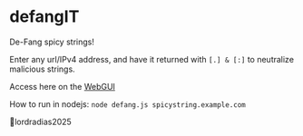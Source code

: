 # defangIT
De-Fang spicy strings!

Enter any url/IPv4 address, and have it returned with ` [.] & [:] ` to neutralize malicious strings. 

Access here on the [WebGUI](https://skwidhubz.github.io/defangit/)

How to run in nodejs: `node defang.js spicystring.example.com`



🧛lordradias2025

